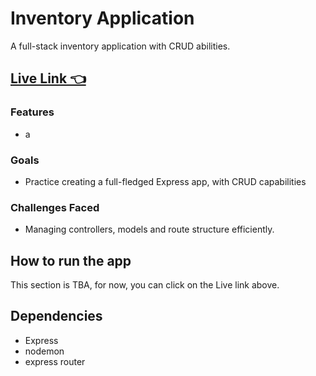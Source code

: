 # Inventory Application

A full-stack inventory application with CRUD abilities.
## [Live Link 👈]()

### Features
- a

### Goals
- Practice creating a full-fledged Express app, with CRUD capabilities

### Challenges Faced
- Managing controllers, models and route structure efficiently.

## How to run the app
This section is TBA, for now, you can click on the Live link above.

## Dependencies
- Express
- nodemon
- express router
